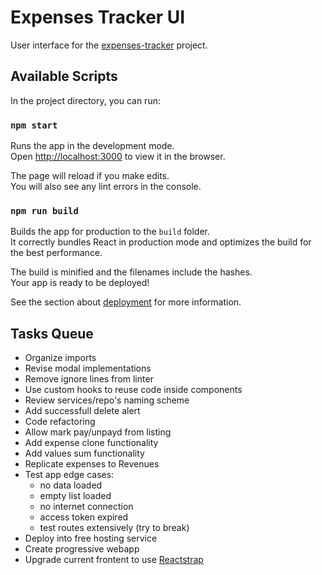 # Expenses Tracker UI

User interface for the [expenses-tracker](https://bitbucket.org/allisonmachado/expenses-tracker) project.

## Available Scripts

In the project directory, you can run:

### `npm start`

Runs the app in the development mode.\
Open [http://localhost:3000](http://localhost:3000) to view it in the browser.

The page will reload if you make edits.\
You will also see any lint errors in the console.

### `npm run build`

Builds the app for production to the `build` folder.\
It correctly bundles React in production mode and optimizes the build for the best performance.

The build is minified and the filenames include the hashes.\
Your app is ready to be deployed!

See the section about [deployment](https://facebook.github.io/create-react-app/docs/deployment) for more information.

## Tasks Queue

- Organize imports
- Revise modal implementations
- Remove ignore lines from linter
- Use custom hooks to reuse code inside components
- Review services/repo's naming scheme
- Add successfull delete alert
- Code refactoring
- Allow mark pay/unpayd from listing
- Add expense clone functionality
- Add values sum functionality
- Replicate expenses to Revenues
- Test app edge cases:
  - no data loaded
  - empty list loaded
  - no internet connection
  - access token expired
  - test routes extensively (try to break)
- Deploy into free hosting service
- Create progressive webapp
- Upgrade current frontent to use [Reactstrap](https://reactstrap.github.io/?path=/story/home-installation--page)
